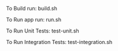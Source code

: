 To Build run:
build.sh

To Run app run:
run.sh

To Run Unit Tests:
test-unit.sh

To Run Integration Tests:
test-integration.sh